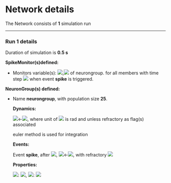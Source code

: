 # Network details
The Network consists of **1**                            simulation run
_______________________________________________________________________________
### Run 1 details
Duration of simulation is **0.5 s**

**SpikeMonitor(s)defined:**
- 	Monitors variable(s): <img src="https://render.githubusercontent.com/render/math?math=t">,<img src="https://render.githubusercontent.com/render/math?math=i"> of neurongroup. for all members with time step <img src="https://render.githubusercontent.com/render/math?math=100. us"> when event **spike** is triggered.


**NeuronGroup(s) defined:**
- Name **neurongroup**, with                population size **25**.

	**Dynamics:**

	<img src="https://render.githubusercontent.com/render/math?math=\frac{d}{d t} x">&#8592;<img src="https://render.githubusercontent.com/render/math?math=1.4142135623731.\sigma.\xi.\left(\frac{1}{\tau}\right)^{0.5} + \frac{1.1 - x}{\tau}">, where unit of <img src="https://render.githubusercontent.com/render/math?math=x"> is rad and unless refractory as flag(s) associated

	euler method is used for integration

	**Events:**

	Event **spike**, after <img src="https://render.githubusercontent.com/render/math?math=x \gt 1">, <img src="https://render.githubusercontent.com/render/math?math=x">&#8592;<img src="https://render.githubusercontent.com/render/math?math=0">, with refractory <img src="https://render.githubusercontent.com/render/math?math=5. ms">

	**Properties:**

	<img src="https://render.githubusercontent.com/render/math?math=\tau">: <img src="https://render.githubusercontent.com/render/math?math=20. ms">, <img src="https://render.githubusercontent.com/render/math?math=\sigma">: <img src="https://render.githubusercontent.com/render/math?math=0.015">


